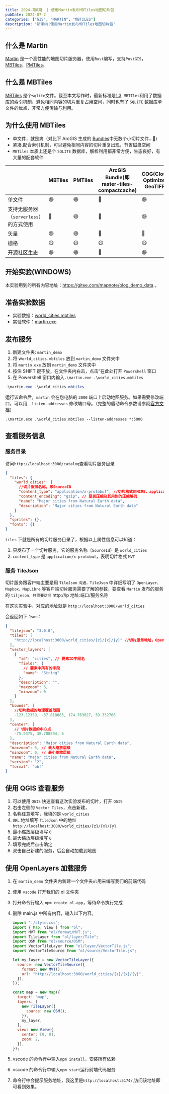 ```yaml
---
title: 2024-第8期  | 使用Martin发布MBTiles地图切片包
pubDate: 2024-07-2
categories: ["GIS", "MARTIN", "MBTILES"]
description: "新手向|使用Martin发布MBTiles地图切片包"
---
```


## 什么是 Martin

[Martin](https://github.com/maplibre/martin) 是一个高性能的地图切片服务器，使用`Rust`编写，支持`PostGIS`，[MBTiles](https://github.com/mapbox/mbtiles-spec)，[PMTiles](https://github.com/protomaps/PMTiles)。

## 什么是 MBTiles

[MBTiles](https://github.com/mapbox/mbtiles-spec) 是个`sqlite`文件。截至本文写作时，最新标准是[1.3](https://github.com/mapbox/mbtiles-spec/blob/master/1.3/spec.md).
`MBTIles`利用了数据库的索引机制，避免相同内容的切片重复占用空间，同时也有了 `SQLITE` 数据库单文件的优点，非常方便传输与利用。

## 为什么使用 MBTiles

- 单文件，就是爽（对比下 ArcGIS 生成的 [Bundles](https://github.com/Esri/raster-tiles-compactcache)中无数个小切片文件...🥶)
- 紧凑,配合索引机制，可以避免相同内容的切片重复出现，节省磁盘空间
- `MBTiles` 本质上还是个 `SQLITE` 数据库，解析利用都非常方便，生态良好，有大量的配套软件

|                                        | MBTiles | PMTiles | ArcGIS Bundle(即 raster-tiles-compactcache) | COG(Cloud Optimized GeoTIFF) |
| -------------------------------------- | ------- | ------- | ------------------------------------------- | ---------------------------- |
| 单文件                                 | 😄      | 😄      | 🥶                                          | 😄                           |
| 支持无服务器（`serverless`）的方式使用 | 🥶      | 😄      | 🥶                                          | 😄                           |
| 矢量                                   | 😄      | 😄      | 🥶                                          | 🥶                           |
| 栅格                                   | 😄      | 😄      | 😄                                          | 😄                           |
| 开源社区生态                           | 😄      | 😄      | 🥶                                          | 😄                           |

## 开始实验(WINDOWS)

本实验用到的所有内容地址：https://gitee.com/mapnote/blog_demo_data 。

## 准备实验数据

- 实验数据：[world_cities.mbtiles](https://gitee.com/mapnote/blog_demo_data/raw/master/martin_mbtiles/world_cities.mbtiles)
- 实验软件：[martin.exe](https://gitee.com/mapnote/blog_demo_data/raw/master/martin_mbtiles/martin.exe)

## 发布服务

1. 新建文件夹: `martin_demo`
2. 将 w`orld_cities.mbtiles` 放到 `martin_demo` 文件夹中
3. 将 `martin.exe` 放到 `martin_demo` 文件夹中
4. 按住 SHIFT 键不放，在文件夹内右击，点击“在此处打开 `Powershell` 窗口
5. 在 Powershell 窗口内输入`.\martin.exe .\world_cities.mbtiles`

```Powershell
.\martin.exe .\world_cities.mbtiles
```

运行该命令后，`martin` 会在您电脑的 `3000` 端口上启动地图服务。如果需要修改端口，可以用`--listen-addresses` 修改端口号。（完整的启动命令参数请参阅[官方文档](https://maplibre.org/martin/run-with-cli.html)）

```powershll
.\martin.exe .\world_cities.mbtiles --listen-addresses *:5000
```

## 查看服务信息

### 服务目录

访问`http://localhost:3000/catalog`查看切片服务目录

```json
{
  "tiles": {
    "world_cities": {
      //切片服务名称，即SourceID
      "content_type": "application/x-protobuf", //切片格式的MIME，application/x-protobuf表示是MVT(mapbox vector tile)
      "content_encoding": "gzip", // 是否压缩及其用到的压缩编码
      "name": "Major cities from Natural Earth data",
      "description": "Major cities from Natural Earth data"
    }
  },
  "sprites": {},
  "fonts": {}
}
```

`tiles` 下就是所有的切片服务目录了，根据以上属性信息可以知道：

1. 只发布了一个切片服务，它的服务名称（`SourceId`）是 `world_cities`
2. `content_type` 是 `application/x-protobuf`，表明切片格式 `MVT`

### 服务 TileJson

切片服务跟客户端主要是用 `TileJson` `沟通，TileJson` 中详细写明了 `OpenLayer、Mapbox、MapLibre` 等客户端切片服务需要了解的参数，要查看 `Martin` 发布的服务的 `tiljeson，只需要访问` http://ip 地址:端口/服务名称

在这次实验中，对应的地址就是 `http://localhost:3000/world_cities`

会返回如下 `Json`：

```json
{
  "tilejson": "3.0.0",
  "tiles": [
    "http://localhost:3000/world_cities/{z}/{x}/{y}" //切片服务地址，OpenLayers等客户端要用
  ],
  "vector_layers": [
    {
      "id": "cities", // 要素ID字段名
      "fields": {
        // 要素中所有的字段
        "name": "String"
      },
      "description": "",
      "maxzoom": 6,
      "minzoom": 0
    }
  ],
  "bounds": [
    //切片数据的地理覆盖范围
    -123.12359, -37.818085, 174.763027, 59.352706
  ],
  "center": [
    // 切片数据的中心点
    -75.9375, 38.788894, 6
  ],
  "description": "Major cities from Natural Earth data",
  "maxzoom": 6, // 最大缩放层级
  "minzoom": 0, // 最小缩放层级
  "name": "Major cities from Natural Earth data",
  "version": "2",
  "format": "pbf"
}
```

## 使用 QGIS 查看服务

1. 可以使用 `QGIS` 快速查看这次实验发布的切片，打开 `QGIS`
2. 右击左侧的 `Vector Tiles`，点击新建，
3. 名称任意填写，我填的是 `world_cities`
4. `URL` 地址填写 `TileJson` 中的地址 `http://localhost:3000/world_cities/{z}/{x}/{y}`
5. 最小缩放层级填写 `0`
6. 最大缩放层级填写 `6`
7. 填写完成后点击确定
8. 双击自己新建的服务，后会自动加载到地图

## 使用 OpenLayers 加载服务

1. 在 `martin_demo` 文件夹内新建一个文件夹`ol`用来编写我们的前端代码
2. 使用 `vscode` 打开我们的 ol 文件夹
3. 打开命令行输入 `npm create ol-app`，等待命令执行完成
4. 删除 main.js 中所有内容，输入以下内容。

   ```js
   import "./style.css";
   import { Map, View } from "ol";
   import MVT from "ol/format/MVT.js";
   import TileLayer from "ol/layer/Tile";
   import OSM from "ol/source/OSM";
   import VectorTileLayer from "ol/layer/VectorTile.js";
   import VectorTileSource from "ol/source/VectorTile.js";

   let my_layer = new VectorTileLayer({
     source: new VectorTileSource({
       format: new MVT(),
       url: "http://localhost:3000/world_cities/{z}/{x}/{y}",
     }),
   });

   const map = new Map({
     target: "map",
     layers: [
       new TileLayer({
         source: new OSM(),
       }),
       my_layer,
     ],
     view: new View({
       center: [0, 0],
       zoom: 2,
     }),
   });
   ```

5. vscode 的命令行中输入`npm install`，安装所有依赖
6. vscode 的命令行中输入`npm start`运行前端代码服务
7. 命令行中会提示服务地址，我这里是`http://localhost:5174/`,访问该地址即可看到效果。
